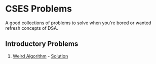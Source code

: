 # CSES Problems

A good collections of problems to solve when you're bored or wanted refresh concepts of DSA.

## Introductory Problems

1. [Weird Algorithm](https://cses.fi/problemset/task/1068) - [Solution](src/1.cpp)
